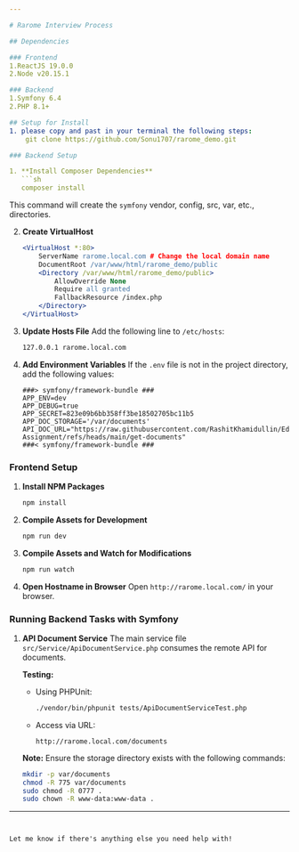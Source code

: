 ```yaml
---

# Rarome Interview Process

## Dependencies

### Frontend
1.ReactJS 19.0.0
2.Node v20.15.1

### Backend
1.Symfony 6.4
2.PHP 8.1+

## Setup for Install
1. please copy and past in your terminal the following steps:
    git clone https://github.com/Sonu1707/rarome_demo.git

### Backend Setup

1. **Install Composer Dependencies**
   ```sh
   composer install
   ```
   This command will create the `symfony` vendor, config, src, var, etc., directories.

2. **Create VirtualHost**
   ```apache
   <VirtualHost *:80>
       ServerName rarome.local.com # Change the local domain name
       DocumentRoot /var/www/html/rarome_demo/public
       <Directory /var/www/html/rarome_demo/public>
           AllowOverride None
           Require all granted
           FallbackResource /index.php
       </Directory>
   </VirtualHost>
   ```

3. **Update Hosts File**
   Add the following line to `/etc/hosts`:
   ```sh
   127.0.0.1 rarome.local.com
   ```

4. **Add Environment Variables**
   If the `.env` file is not in the project directory, add the following values:
   ```env
   ###> symfony/framework-bundle ###
   APP_ENV=dev
   APP_DEBUG=true
   APP_SECRET=823e09b6bb358ff3be18502705bc11b5
   APP_DOC_STORAGE='/var/documents'
   API_DOC_URL="https://raw.githubusercontent.com/RashitKhamidullin/Educhain-Assignment/refs/heads/main/get-documents"
   ###< symfony/framework-bundle ###
   ```

### Frontend Setup

1. **Install NPM Packages**
   ```sh
   npm install
   ```

2. **Compile Assets for Development**
   ```sh
   npm run dev
   ```

3. **Compile Assets and Watch for Modifications**
   ```sh
   npm run watch
   ```

4. **Open Hostname in Browser**
   Open `http://rarome.local.com/` in your browser.

### Running Backend Tasks with Symfony

1. **API Document Service**
   The main service file `src/Service/ApiDocumentService.php` consumes the remote API for documents.

   **Testing:**
   - Using PHPUnit:
     ```sh
     ./vendor/bin/phpunit tests/ApiDocumentServiceTest.php
     ```
   - Access via URL:
     ```url
     http://rarome.local.com/documents
     ```

   **Note:**
   Ensure the storage directory exists with the following commands:
   ```sh
   mkdir -p var/documents
   chmod -R 775 var/documents
   sudo chmod -R 0777 .
   sudo chown -R www-data:www-data .
   ```

---
```


Let me know if there's anything else you need help with!
